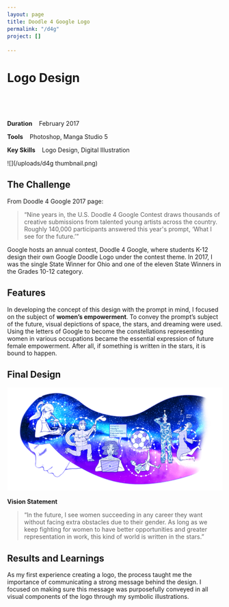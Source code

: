 ```yaml
---
layout: page
title: Doodle 4 Google Logo
permalink: "/d4g"
project: []

---
```

# Logo Design

&nbsp;

&nbsp;

**Duration** &nbsp;&nbsp;&nbsp;February 2017

**Tools** &nbsp;&nbsp;&nbsp;Photoshop, Manga Studio 5

**Key Skills** &nbsp;&nbsp;&nbsp;Logo Design, Digital Illustration

![](/uploads/d4g thumbnail.png)

## The Challenge

From Doodle 4 Google 2017 page:

> “Nine years in, the U.S. Doodle 4 Google Contest draws thousands of creative submissions from talented young artists across the country. Roughly 140,000 participants answered this year's prompt, ‘What I see for the future.’”

Google hosts an annual contest, Doodle 4 Google, where students K-12 design their own Google Doodle Logo under the contest theme. In 2017, I was the single State Winner for Ohio and one of the eleven State Winners in the Grades 10-12 category.

## Features

In developing the concept of this design with the prompt in mind, I focused on the subject of **women’s empowerment**. To convey the prompt’s subject of the future, visual depictions of space, the stars, and dreaming were used. Using the letters of Google to become the constellations representing women in various occupations became the essential expression of future female empowerment. After all, if something is written in the stars, it is bound to happen.

## Final Design

![](/uploads/doodle4google_bricebai_original.jpg)

**Vision Statement**

> “In the future, I see women succeeding in any career they want without facing extra obstacles due to their gender. As long as we keep fighting for women to have better opportunities and greater representation in work, this kind of world is written in the stars.”

## Results and Learnings

As my first experience creating a logo, the process taught me the importance of communicating a strong message behind the design. I focused on making sure this message was purposefully conveyed in all visual components of the logo through my symbolic illustrations.